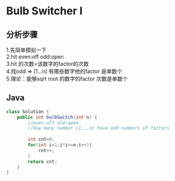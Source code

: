 # Bulb Switcher I

## 分析步骤
1.先简单模拟一下<br/>
2.hit even:off   odd:open<br/>
3.hit 的次数=该数字的factor的次数<br/>
4.找odd => [1...n] 有哪些数字他的factor 是单数个<br/>
5.理论：能够sqrt root 的数字的factor 次数是单数个<br/>

## Java

```java
class Solution {
    public int bulbSwitch(int n) {
        //even:off old:open
        //how many number [1...n] have odd numbers of factors
        
        int cnt=0;
        for(int i=1;i*i<=n;i++){
            cnt++;
        }
        return cnt;            
    }
}

```
